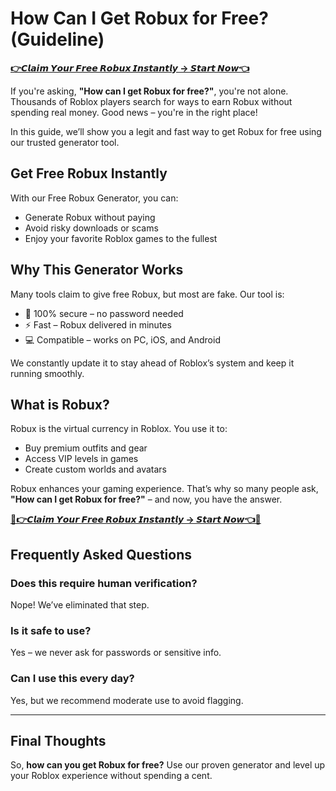 # How Can I Get Robux for Free? (Guideline)

[**👉𝘾𝙡𝙖𝙞𝙢 𝙔𝙤𝙪𝙧 𝙁𝙧𝙚𝙚 𝙍𝙤𝙗𝙪𝙭 𝙄𝙣𝙨𝙩𝙖𝙣𝙩𝙡𝙮 → 𝙎𝙩𝙖𝙧𝙩 𝙉𝙤𝙬👈**](https://leoniehub24h.github.io/free-robux-generator)

If you're asking, **"How can I get Robux for free?"**, you're not alone. Thousands of Roblox players search for ways to earn Robux without spending real money. Good news – you're in the right place!

In this guide, we’ll show you a legit and fast way to get Robux for free using our trusted generator tool.

## Get Free Robux Instantly

With our Free Robux Generator, you can:
- Generate Robux without paying
- Avoid risky downloads or scams
- Enjoy your favorite Roblox games to the fullest

## Why This Generator Works

Many tools claim to give free Robux, but most are fake. Our tool is:
- 🔐 100% secure – no password needed
- ⚡ Fast – Robux delivered in minutes
- 💻 Compatible – works on PC, iOS, and Android

We constantly update it to stay ahead of Roblox’s system and keep it running smoothly.

## What is Robux?

Robux is the virtual currency in Roblox. You use it to:
- Buy premium outfits and gear
- Access VIP levels in games
- Create custom worlds and avatars

Robux enhances your gaming experience. That’s why so many people ask, **"How can I get Robux for free?"** – and now, you have the answer.

[**🎁👉𝘾𝙡𝙖𝙞𝙢 𝙔𝙤𝙪𝙧 𝙁𝙧𝙚𝙚 𝙍𝙤𝙗𝙪𝙭 𝙄𝙣𝙨𝙩𝙖𝙣𝙩𝙡𝙮 → 𝙎𝙩𝙖𝙧𝙩 𝙉𝙤𝙬👈🎁**](https://leoniehub24h.github.io/free-robux-generator)

## Frequently Asked Questions

### Does this require human verification?
Nope! We’ve eliminated that step.

### Is it safe to use?
Yes – we never ask for passwords or sensitive info.

### Can I use this every day?
Yes, but we recommend moderate use to avoid flagging.

---

## Final Thoughts

So, **how can you get Robux for free?** Use our proven generator and level up your Roblox experience without spending a cent.
